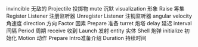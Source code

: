 invincible 无敌的
Projectile 投掷物
mute 沉默
visualization 形象
Raise 筹集
Register Listener 注册监听器
Unregister Listener 注销监听器
angular velocity  角速度
direction 方向
Factor 因素
Prepare 准备
turret 炮塔
delay 延迟
interval 间隔
Period 周期
receive 收到
Launch 发射
entity 实体
Shell 炮弹
initialize 初始化
Motion 动作
Prepare Intro准备介绍
Duration 持续时间